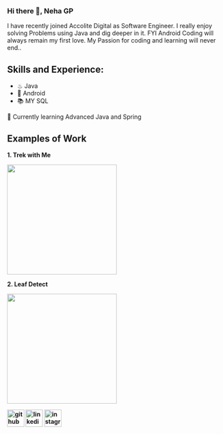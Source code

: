 ### Hi there 👋, Neha GP

I have recently joined Accolite Digital as Software Engineer. I really enjoy solving Problems using Java and dig deeper in it. FYI Android Coding will always remain my first love. My Passion for coding and learning will never end..

## Skills and Experience: 
  * ♨ Java  
  * 📱 Android
  * 📚 MY SQL

🎢 Currently learning Advanced Java and Spring

## Examples of Work

<b> 1. Trek with Me

<img src = "https://github.com/NehaGP20/NehaGP20/blob/main/trek.gif" width = "256"/>

<b> 2. Leaf Detect

<img src = "https://github.com/NehaGP20/NehaGP20/blob/main/leaf.gif" width = "256"/>


[<img src='https://cdn.jsdelivr.net/npm/simple-icons@3.0.1/icons/github.svg' alt='github' height='40'>](https://github.com/https://github.com/NehaGP20)  [<img src='https://cdn.jsdelivr.net/npm/simple-icons@3.0.1/icons/linkedin.svg' alt='linkedin' height='40'>](https://www.linkedin.com/in/https://www.linkedin.com/in/neha-gp-aa52ba189//)  [<img src='https://cdn.jsdelivr.net/npm/simple-icons@3.0.1/icons/instagram.svg' alt='instagram' height='40'>](https://www.instagram.com/https://www.instagram.com/nehagp18//)

 
